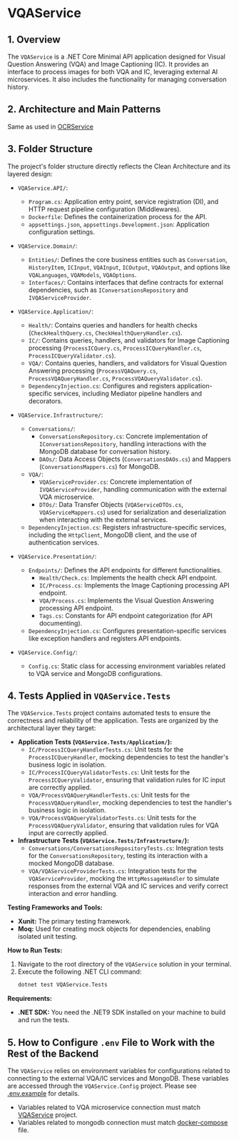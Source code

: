 # VQAService

## 1. Overview

The `VQAService` is a .NET Core Minimal API application designed for Visual Question Answering (VQA) and Image Captioning (IC). It provides an interface to process images for both VQA and IC, leveraging external AI microservices. It also includes the functionality for managing conversation history.

## 2. Architecture and Main Patterns
Same as used in [OCRService](../OCRService/README.md)

## 3. Folder Structure

The project's folder structure directly reflects the Clean Architecture and its layered design:

*   `VQAService.API/`:
    *   `Program.cs`: Application entry point, service registration (DI), and HTTP request pipeline configuration (Middlewares).
    *   `Dockerfile`: Defines the containerization process for the API.
    *   `appsettings.json`, `appsettings.Development.json`: Application configuration settings.

*   `VQAService.Domain/`:
    *   `Entities/`: Defines the core business entities such as `Conversation`, `HistoryItem`, `ICInput`, `VQAInput`, `ICOutput`, `VQAOutput`, and options like `VQALanguages`, `VQAModels`, `VQAOptions`.
    *   `Interfaces/`: Contains interfaces that define contracts for external dependencies, such as `IConversationsRepository` and `IVQAServiceProvider`.

*   `VQAService.Application/`:
    *   `Health/`: Contains queries and handlers for health checks (`CheckHealthQuery.cs`, `CheckHealthQueryHandler.cs`).
    *   `IC/`: Contains queries, handlers, and validators for Image Captioning processing (`ProcessICQuery.cs`, `ProcessICQueryHandler.cs`, `ProcessICQueryValidator.cs`).
    *   `VQA/`: Contains queries, handlers, and validators for Visual Question Answering processing (`ProcessVQAQuery.cs`, `ProcessVQAQueryHandler.cs`, `ProcessVQAQueryValidator.cs`).
    *   `DependencyInjection.cs`: Configures and registers application-specific services, including Mediator pipeline handlers and decorators.

*   `VQAService.Infrastructure/`:
    *   `Conversations/`:
        *   `ConversationsRepository.cs`: Concrete implementation of `IConversationsRepository`, handling interactions with the MongoDB database for conversation history.
        *   `DAOs/`: Data Access Objects (`ConversationsDAOs.cs`) and Mappers (`ConversationsMappers.cs`) for MongoDB.
    *   `VQA/`:
        *   `VQAServiceProvider.cs`: Concrete implementation of `IVQAServiceProvider`, handling communication with the external VQA microservice.
        *   `DTOs/`: Data Transfer Objects (`VQAServiceDTOs.cs`, `VQAServiceMappers.cs`) used for serialization and deserialization when interacting with the external services.
    *   `DependencyInjection.cs`: Registers infrastructure-specific services, including the `HttpClient`, MongoDB client, and the use of authentication services.

*   `VQAService.Presentation/`:
    *   `Endpoints/`: Defines the API endpoints for different functionalities.
        *   `Health/Check.cs`: Implements the health check API endpoint.
        *   `IC/Process.cs`: Implements the Image Captioning processing API endpoint.
        *   `VQA/Process.cs`: Implements the Visual Question Answering processing API endpoint.
        *   `Tags.cs`: Constants for API endpoint categorization (for API documenting).
    *   `DependencyInjection.cs`: Configures presentation-specific services like exception handlers and registers API endpoints.

*   `VQAService.Config/`:
    *   `Config.cs`: Static class for accessing environment variables related to VQA service and MongoDB configurations.

## 4. Tests Applied in `VQAService.Tests`

The `VQAService.Tests` project contains automated tests to ensure the correctness and reliability of the application. Tests are organized by the architectural layer they target:

*   **Application Tests (`VQAService.Tests/Application/`):**
    *   `IC/ProcessICQueryHandlerTests.cs`: Unit tests for the `ProcessICQueryHandler`, mocking dependencies to test the handler's business logic in isolation.
    *   `IC/ProcessICQueryValidatorTests.cs`: Unit tests for the `ProcessICQueryValidator`, ensuring that validation rules for IC input are correctly applied.
    *   `VQA/ProcessVQAQueryHandlerTests.cs`: Unit tests for the `ProcessVQAQueryHandler`, mocking dependencies to test the handler's business logic in isolation.
    *   `VQA/ProcessVQAQueryValidatorTests.cs`: Unit tests for the `ProcessVQAQueryValidator`, ensuring that validation rules for VQA input are correctly applied.
*   **Infrastructure Tests (`VQAService.Tests/Infrastructure/`):**
    *   `Conversations/ConversationsRepositoryTests.cs`: Integration tests for the `ConversationsRepository`, testing its interaction with a mocked MongoDB database.
    *   `VQA/VQAServiceProviderTests.cs`: Integration tests for the `VQAServiceProvider`, mocking the `HttpMessageHandler` to simulate responses from the external VQA and IC services and verify correct interaction and error handling.

**Testing Frameworks and Tools:**
*   **Xunit:** The primary testing framework.
*   **Moq:** Used for creating mock objects for dependencies, enabling isolated unit testing.

**How to Run Tests:**
1.  Navigate to the root directory of the `VQAService` solution in your terminal.
2.  Execute the following .NET CLI command:
    ```bash
    dotnet test VQAService.Tests
    ```
**Requirements:**
*   **.NET SDK:** You need the .NET9 SDK installed on your machine to build and run the tests.

## 5. How to Configure `.env` File to Work with the Rest of the Backend

The `VQAService` relies on environment variables for configurations related to connecting to the external VQA/IC services and MongoDB. These variables are accessed through the `VQAService.Config` project. Please see [.env.example](./.env.example) for details.

- Variables related to VQA microservice connection must match [VQAService](https://github.com/Almouhannad/SightMate-VQA-Service) project.
- Variables related to mongodb connection must match [docker-compose](../docker-compose.yml) file.